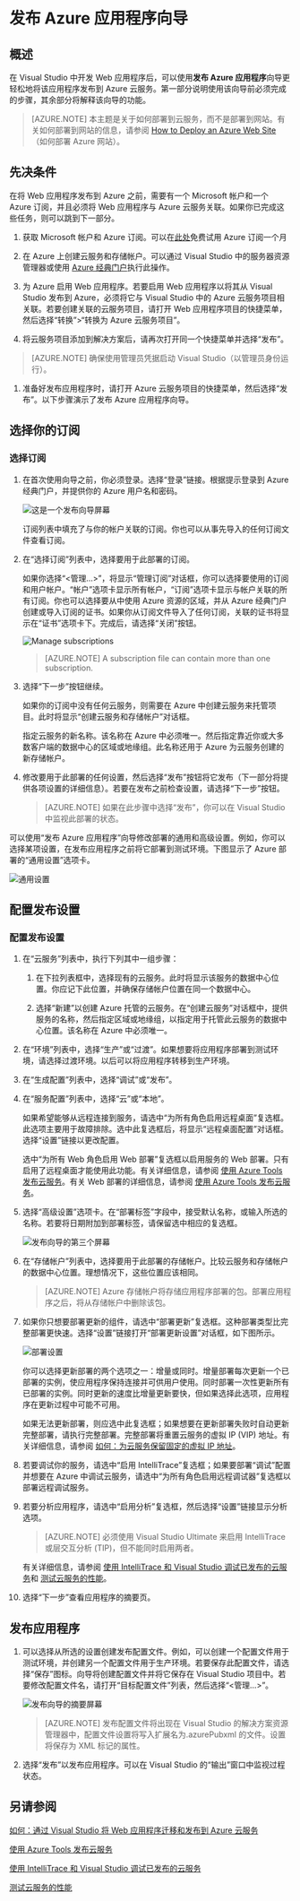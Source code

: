 <properties 
   pageTitle="发布 Azure 应用程序向导 | Azure"
   description="发布 Azure 应用程序向导"
   services="visual-studio-online"
   documentationCenter="na"
   authors="TomArcher"
   manager="douge"
   editor="" />
<tags 
   ms.service="multiple"
   ms.date="01/30/2016"
   wacn.date="05/16/2016" />

# 发布 Azure 应用程序向导

## 概述

在 Visual Studio 中开发 Web 应用程序后，可以使用**发布 Azure 应用程序**向导更轻松地将该应用程序发布到 Azure 云服务。第一部分说明使用该向导前必须完成的步骤，其余部分将解释该向导的功能。

>[AZURE.NOTE] 本主题是关于如何部署到云服务，而不是部署到网站。有关如何部署到网站的信息，请参阅 [How to Deploy an Azure Web Site](https://social.msdn.microsoft.com/Search/windowsazure?query=How%20to%20Deploy%20an%20Azure%20Web%20Site&Refinement=138&ac=4#refinementChanges=117&pageNumber=1&showMore=false)（如何部署 Azure 网站）。

## 先决条件

在将 Web 应用程序发布到 Azure 之前，需要有一个 Microsoft 帐户和一个 Azure 订阅，并且必须将 Web 应用程序与 Azure 云服务关联。如果你已完成这些任务，则可以跳到下一部分。

1. 获取 Microsoft 帐户和 Azure 订阅。可以在[此处](/pricing/1rmb-trial/)免费试用 Azure 订阅一个月

1. 在 Azure 上创建云服务和存储帐户。可以通过 Visual Studio 中的服务器资源管理器或使用 [Azure 经典门户](http://manage.windowsazure.cn)执行此操作。

1. 为 Azure 启用 Web 应用程序。若要启用 Web 应用程序以将其从 Visual Studio 发布到 Azure，必须将它与 Visual Studio 中的 Azure 云服务项目相关联。若要创建关联的云服务项目，请打开 Web 应用程序项目的快捷菜单，然后选择“转换”>“转换为 Azure 云服务项目”。

1. 将云服务项目添加到解决方案后，请再次打开同一个快捷菜单并选择“发布”。

>[AZURE.NOTE] 确保使用管理员凭据启动 Visual Studio（以管理员身份运行）。

1. 准备好发布应用程序时，请打开 Azure 云服务项目的快捷菜单，然后选择“发布”。以下步骤演示了发布 Azure 应用程序向导。

## 选择你的订阅

### 选择订阅

1. 在首次使用向导之前，你必须登录。选择“登录”链接。根据提示登录到 Azure 经典门户，并提供你的 Azure 用户名和密码。 

    ![这是一个发布向导屏幕](./media/vs-azure-tools-publish-azure-application-wizard/IC799159.png)

    订阅列表中填充了与你的帐户关联的订阅。你也可以从事先导入的任何订阅文件查看订阅。

1. 在“选择订阅”列表中，选择要用于此部署的订阅。

   如果你选择“<管理...>”，将显示“管理订阅”对话框，你可以选择要使用的订阅和用户帐户。“帐户”选项卡显示所有帐户，“订阅”选项卡显示与帐户关联的所有订阅。你也可以选择要从中使用 Azure 资源的区域，并从 Azure 经典门户创建或导入订阅的证书。如果你从订阅文件导入了任何订阅，关联的证书将显示在“证书”选项卡下。完成后，请选择“关闭”按钮。

    ![Manage subscriptions](./media/vs-azure-tools-publish-azure-application-wizard/IC799160.png)

    >[AZURE.NOTE] A subscription file can contain more than one subscription.

1. 选择“下一步”按钮继续。 

    如果你的订阅中没有任何云服务，则需要在 Azure 中创建云服务来托管项目。此时将显示“创建云服务和存储帐户”对话框。

    指定云服务的新名称。该名称在 Azure 中必须唯一。然后指定靠近你或大多数客户端的数据中心的区域或地缘组。此名称还用于 Azure 为云服务创建的新存储帐户。

1. 修改要用于此部署的任何设置，然后选择“发布”按钮将它发布（下一部分将提供各项设置的详细信息）。若要在发布之前检查设置，请选择“下一步”按钮。

    >[AZURE.NOTE] 如果在此步骤中选择“发布”，你可以在 Visual Studio 中监视此部署的状态。

可以使用“发布 Azure 应用程序”向导修改部署的通用和高级设置。例如，你可以选择某项设置，在发布应用程序之前将它部署到测试环境。下图显示了 Azure 部署的“通用设置”选项卡。

![通用设置](./media/vs-azure-tools-publish-azure-application-wizard/IC749013.png)

## 配置发布设置

### 配置发布设置

1. 在“云服务”列表中，执行下列其中一组步骤：

   1. 在下拉列表框中，选择现有的云服务。此时将显示该服务的数据中心位置。你应记下此位置，并确保存储帐户位置在同一个数据中心。

    1. 选择“新建”以创建 Azure 托管的云服务。在“创建云服务”对话框中，提供服务的名称，然后指定区域或地缘组，以指定用于托管此云服务的数据中心位置。该名称在 Azure 中必须唯一。

1. 在“环境”列表中，选择“生产”或“过渡”。如果想要将应用程序部署到测试环境，请选择过渡环境。以后可以将应用程序转移到生产环境。

1. 在“生成配置”列表中，选择“调试”或“发布”。

1. 在“服务配置”列表中，选择“云”或“本地”。

    如果希望能够从远程连接到服务，请选中“为所有角色启用远程桌面”复选框。此选项主要用于故障排除。选中此复选框后，将显示“远程桌面配置”对话框。选择“设置”链接以更改配置。

    选中“为所有 Web 角色启用 Web 部署”复选框以启用服务的 Web 部署。只有启用了远程桌面才能使用此功能。有关详细信息，请参阅 [使用 Azure Tools 发布云服务](https://msdn.microsoft.com/zh-cn/library/azure/ff683672.aspx)。有关 Web 部署的详细信息，请参阅 [使用 Azure Tools 发布云服务](https://msdn.microsoft.com/zh-cn/library/azure/ff683672.aspx)。

1. 选择“高级设置”选项卡。在“部署标签”字段中，接受默认名称，或输入所选的名称。若要将日期附加到部署标签，请保留选中相应的复选框。

    ![发布向导的第三个屏幕](./media/vs-azure-tools-publish-azure-application-wizard/IC749014.png)

1. 在“存储帐户”列表中，选择要用于此部署的存储帐户。比较云服务和存储帐户的数据中心位置。理想情况下，这些位置应该相同。

    >[AZURE.NOTE] Azure 存储帐户将存储应用程序部署的包。部署应用程序之后，将从存储帐户中删除该包。

1. 如果你只想要部署更新的组件，请选中“部署更新”复选框。这种部署类型比完整部署更快速。选择“设置”链接打开“部署更新设置”对话框，如下图所示。

    ![部署设置](./media/vs-azure-tools-publish-azure-application-wizard/IC617060.png)

    你可以选择更新部署的两个选项之一：增量或同时。增量部署每次更新一个已部署的实例，使应用程序保持连接并可供用户使用。同时部署一次性更新所有已部署的实例。同时更新的速度比增量更新要快，但如果选择此选项，应用程序在更新过程中可能不可用。

    如果无法更新部署，则应选中此复选框；如果想要在更新部署失败时自动更新完整部署，请执行完整部署。完整部署将重置云服务的虚拟 IP (VIP) 地址。有关详细信息，请参阅 [如何：为云服务保留固定的虚拟 IP 地址](https://msdn.microsoft.com/zh-cn/library/azure/jj614593.aspx)。


1. 若要调试你的服务，请选中“启用 IntelliTrace”复选框；如果要部署“调试”配置并想要在 Azure 中调试云服务，请选中“为所有角色启用远程调试器”复选框以部署远程调试服务。

2. 若要分析应用程序，请选中“启用分析”复选框，然后选择“设置”链接显示分析选项。


    >[AZURE.NOTE] 必须使用 Visual Studio Ultimate 来启用 IntelliTrace 或层交互分析 (TIP)，但不能同时启用两者。

    有关详细信息，请参阅 [使用 IntelliTrace 和 Visual Studio 调试已发布的云服务](https://msdn.microsoft.com/zh-cn/library/azure/ff683671.aspx)和 [测试云服务的性能](https://msdn.microsoft.com/zh-cn/library/azure/hh369930.aspx)。

1. 选择“下一步”查看应用程序的摘要页。

## 发布应用程序

1. 可以选择从所选的设置创建发布配置文件。例如，可以创建一个配置文件用于测试环境，并创建另一个配置文件用于生产环境。若要保存此配置文件，请选择“保存”图标。向导将创建配置文件并将它保存在 Visual Studio 项目中。若要修改配置文件名，请打开“目标配置文件”列表，然后选择“<管理...>”。

    ![发布向导的摘要屏幕](./media/vs-azure-tools-publish-azure-application-wizard/IC749015.png)

    >[AZURE.NOTE] 发布配置文件将出现在 Visual Studio 的解决方案资源管理器中，配置文件设置将写入扩展名为.azurePubxml 的文件。设置将保存为 XML 标记的属性。

1. 选择“发布”以发布应用程序。可以在 Visual Studio 的“输出”窗口中监视过程状态。

## 另请参阅

[如何：通过 Visual Studio 将 Web 应用程序迁移和发布到 Azure 云服务](https://msdn.microsoft.com/zh-cn/library/azure/hh420322.aspx)

[使用 Azure Tools 发布云服务](https://msdn.microsoft.com/zh-cn/library/azure/ff683672.aspx)

[使用 IntelliTrace 和 Visual Studio 调试已发布的云服务](https://msdn.microsoft.com/zh-cn/library/azure/ff683671.aspx)

[测试云服务的性能](https://msdn.microsoft.com/zh-cn/library/azure/hh369930.aspx)


<!---HONumber=Mooncake_0509_2016-->